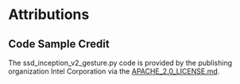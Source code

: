 # Attributions

## Code Sample Credit
The ssd_inception_v2_gesture.py code is provided by the publishing organization Intel Corporation via the [APACHE_2.0_LICENSE.md](./APACHE_2.0_LICENSE.md).

